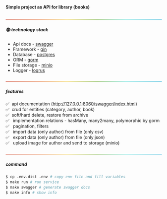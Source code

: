 #### Simple project as API for library (books)
<div id="library-top"></div>

![-----------------------------------------------------](docs/rainbow.png)
##### 📚 technology stack
<ul>
<li>Api docs - <a href="https://github.com/swaggo/gin-swagger">swagger</a></li>
<li>Framework - <a href="https://github.com/gin-gonic/gin">gin</a></li>
<li>Database - <a href="https://www.postgresql.org/">postgres</a></li>
<li>ORM - <a href="https://gorm.io/index.html">gorm</a></li>
<li>File storage - <a href="https://min.io/">minio</a></li>
<li>Logger - <a href="https://github.com/sirupsen/logrus">logrus</a></li>
</ul>

![-----------------------------------------------------](docs/rainbow.png)
##### features

✅&nbsp;&nbsp;api documentation (http://127.0.0.1:8060/swagger/index.html) <br>
✅&nbsp;&nbsp;crud for entities (category, author, book) <br>
✅&nbsp;&nbsp;soft/hard delete, restore from archive <br>
✅&nbsp;&nbsp; implementation relations - hasMany, many2many, polymorphic by gorm<br>
✅&nbsp;&nbsp; pagination, filters <br>
✅&nbsp;&nbsp; import data (only author) from file (only csv)<br>
✅&nbsp;&nbsp; export data (only author) from file (only json)<br>
✅&nbsp;&nbsp; upload image for author and send to storage (minio)<br>

![-----------------------------------------------------](docs/rainbow.png)
##### command

```sh
$ cp .env.dist .env # copy env file and fill variables
$ make run # run service
$ make swagger # generate swagger docs
$ make info # show info
```
